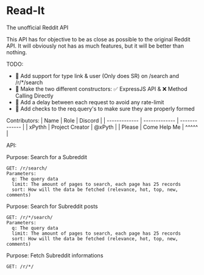 
# Read-It
The unofficial Reddit API

This API has for objective to be as close as possible to the original Reddit API.
It will obviously not has as much features, but it will be better than nothing.


TODO:
- 📝 Add support for type link & user (Only does SR) on /search and /r/*/search
- 🚧 Make the two different constructors: ✅ ExpressJS API & ❌ Method Calling Directly
- 📝 Add a delay between each request to avoid any rate-limit
- 🚧 Add checks to the req.query's to make sure they are properly formed



Contributors:
| Name  | Role | Discord |
| ------------- | ------------- | ------------- |
| xPythh  | Project Creator  | @xPyth | 
| Please  | Come Help Me  | ^^^^^ | 



API:

Purpose: Search for a Subreddit
```
GET: /r/search/
Parameters:
  q: The query data
  limit: The amount of pages to search, each page has 25 records
  sort: How will the data be fetched (relevance, hot, top, new, comments)
```
Purpose: Search for Subreddit posts
```
GET: /r/*/search/
Parameters:
  q: The query data
  limit: The amount of pages to search, each page has 25 records
  sort: How will the data be fetched (relevance, hot, top, new, comments)
```
Purpose: Fetch Subreddit informations
```
GET: /r/*/
```
